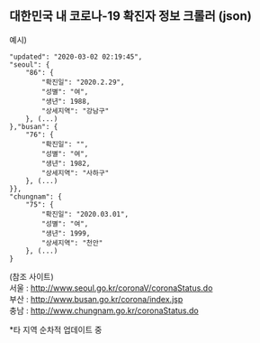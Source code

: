 
## 대한민국 내 코로나-19 확진자 정보 크롤러 (json)

예시)

	"updated": "2020-03-02 02:19:45",
	"seoul": {
		"86": {
			"확진일": "2020.2.29",
			"성별": "여",
			"생년": 1988,
			"상세지역": "강남구"
		}, (...)
	},"busan": {
		"76": {
			"확진일": "",
			"성별": "여",
			"생년": 1982,
			"상세지역": "사하구"
		}, (...)
	}},
	"chungnam": {
		"75": {
			"확진일": "2020.03.01",
			"성별": "여",
			"생년": 1999,
			"상세지역": "천안"
		}, (...)
	}



(참조 사이트)  
서울 : http://www.seoul.go.kr/coronaV/coronaStatus.do  
부산 : http://www.busan.go.kr/corona/index.jsp  
충남 : http://www.chungnam.go.kr/coronaStatus.do  

*타 지역 순차적 업데이트 중
